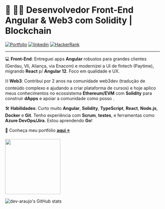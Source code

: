 # 🚀 🧑‍💻 Desenvolvedor Front-End Angular & Web3 com Solidity | Blockchain



[![Portfolio](https://img.shields.io/badge/Portfolio-%23000000.svg?style=for-the-badge&logo=firefox&logoColor=#FF7139)](https://dev-araujo.com.br/)
[![linkedin](https://img.shields.io/badge/LinkedIn-0077B5?style=for-the-badge&logo=linkedin&logoColor=white)](https://www.linkedin.com/in/araujocode/)
[![HackerRank](https://img.shields.io/badge/-Hackerrank⭐⭐⭐⭐-2EC866?style=for-the-badge&logo=HackerRank&logoColor=white)](https://www.hackerrank.com/araujo6_6)


---


💻 **Front-End**: Entreguei apps **Angular** robustos para grandes clientes (Gerdau, Vli, Aliança, via Enacom) e modernizei a UI de fintech (Paytime), migrando **React** p/ **Angular 12**. Foco em qualidade e UX.

⛓️ **Web3**: Contribuí por 2 anos na comunidade web3dev (tradução de conteúdo complexo e ajudando a criar plataforma de cursos) e hoje aplico meus conhecimentos no ecossistema **Ethereum/EVM** com **Solidity** para construir **dApps** e apoiar a comunidade como posso .

🛠️ **Habilidades**: Curto muito **Angular**, **Solidity**, **TypeScript**, **React**, **Node.js**, **Docker** e **Git**. Tenho experiência com **Scrum**, **testes**, e ferramentas como **Azure DevOps/Jira**. Estou aprendendo **Go**!
 
🔗 Conheça meu portfólio [**aqui ⭐**](https://dev-araujo.com.br/)



<img height="180em" src="https://github-readme-stats.vercel.app/api/top-langs/?username=dev-araujo&layout=compact&langs_count=7&theme=transparent"/> 



![dev-araujo's GitHub stats](https://github-readme-stats.vercel.app/api?username=dev-araujo&show_icons=true&theme=radical&count_private=true&rank_icon=github)

